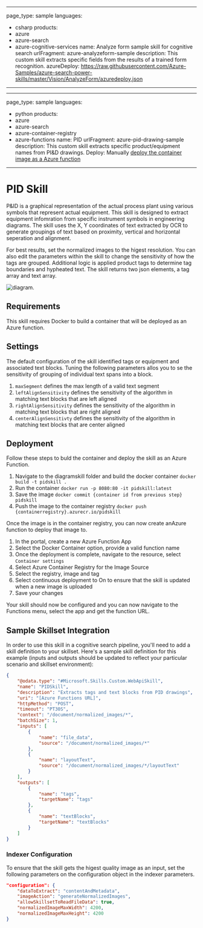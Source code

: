 
---
page_type: sample
languages:
- csharp
products:
- azure
- azure-search
- azure-cognitive-services
name: Analyze form sample skill for cognitive search
urlFragment: azure-analyzeform-sample
description: This custom skill extracts specific fields from the results of a trained form recognition.
azureDeploy: https://raw.githubusercontent.com/Azure-Samples/azure-search-power-skills/master/Vision/AnalyzeForm/azuredeploy.json
---

---
page_type: sample
languages:
- python
products:
- azure
- azure-search
- azure-container-registry
- azure-functions
name: PID 
urlFragment: azure-pid-drawing-sample
description: This custom skill extracts specific product/equipment names from PI&D drawings.
Deploy: Manually [deploy the container image as a Azure function](#deployment)
---

# PID Skill

P&ID is a graphical representation of the actual process plant using various symbols that represent actual equipment. This skill is designed to extract equipment infomration  from specific instrument symbols in engineering diagrams. The skill uses the X, Y coordinates of text extracted by OCR to generate groupings of text based on proximity, vertical and horizontal seperation and alignment. 

For best results, set the normalized images to the higest resolution. You can also edit the parameters within the skill to change the sensitivity of how the tags are grouped. Additional logic is applied product tags to determine tag boundaries and hypheated text. The skill returns two json elements, a tag array and text array.

![diagram](/images/custom_skill_design.png).

## Requirements

This skill requires Docker to build a container that will be deployed as an Azure function.

## Settings

The default configuration of the skill identified tags or equipment and associated text blocks. Tuning the following parameters allos you to se the sensitivity of grouping of individual text spans into a block.

1. ```maxSegment``` defines the max length of a valid text segment
2. ```leftAlignSensitivity``` defines the sensitivity of the algorithm in matching text blocks that are left aligned
3. ```rightAlignSensitivity``` defines the sensitivity of the algorithm in matching text blocks that are right aligned
4. ```centerAlignSensitivty``` defines the sensitivity of the algorithm in matching text blocks that are center aligned

## Deployment

Follow these steps to buld the container and deploy the skill as an Azure Function.


1. Navigate to the diagramskill folder and build the docker container ```docker build -t pidskill .```
2. Run the container ```docker run -p 8080:80 -it pidskill:latest```
3. Save the image ```docker commit {container id from previous step} pidskill```
4. Push the image to the container registry ```docker push {containerregistry}.azurecr.io/pidskill```

Once the image is in the container registry, you can now create anAzure function to deploy that image to.

1. In the portal, create a new Azure Function App
2. Select the Docker Container option, provide a valid function name
3. Once the deployment is complete, navigate to the resource, select ```Container settings```
4. Select Azure Container Registry for the Image Source 
5. Select the registry, image and tag
6. Select continuous deployment to On to ensure that the skill is updated when a new image is uploaded
7. Save your changes

Your skill should now be configured and you can now navigate to the Functions menu, select the app and get the function URL.




## Sample Skillset Integration

In order to use this skill in a cognitive search pipeline, you'll need to add a skill definition to your skillset.
Here's a sample skill definition for this example (inputs and outputs should be updated to reflect your particular scenario and skillset environment):

```json
{
    "@odata.type": "#Microsoft.Skills.Custom.WebApiSkill",
    "name": "PIDSkill", 
    "description": "Extracts tags and text blocks from PID drawings",
    "uri": "[Azure Functions URL]",
    "httpMethod": "POST",
    "timeout": "PT30S",
    "context": "/document/normalized_images/*",
    "batchSize": 1,
    "inputs": [
        {
            "name": "file_data",
            "source": "/document/normalized_images/*"
        },
        {
            "name": "layoutText",
            "source": "/document/normalized_images/*/layoutText"
        }
    ],
    "outputs": [
        {
            "name": "tags",
            "targetName": "tags"
        },
        {
            "name": "textBlocks",
            "targetName": "textBlocks"
        }
    ]
}
```

### Indexer Configuration

To ensure that the skill gets the higest quality image as an input, set the following parameters on the configuration object in the indexer parameters.

```json
"configuration": {
    "dataToExtract": "contentAndMetadata",
    "imageAction": "generateNormalizedImages",
    "allowSkillsetToReadFileData": true,
    "normalizedImageMaxWidth": 4200,
    "normalizedImageMaxHeight": 4200
}
```


